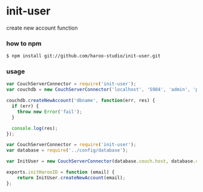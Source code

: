 init-user
=========

create new account function 

### how to npm

```bash
$ npm install git://github.com/haroo-studio/init-user.git
```

### usage

```js
var CouchServerConnector = require('init-user');
var couchdb = new CouchServerConnector('localhost', '5984', 'admin', 'pass1234');

couchdb.createNewAccount('dbname', function(err, res) {
  if (err) {
    throw new Error('fail');
  }

  console.log(res);
});
```

```js
var CouchServerConnector = require('init-user');
var database = require('../config/database');

var InitUser = new CouchServerConnector(database.couch.host, database.couch.port, database.couch.id, database.couch.pass);

exports.initHarooID = function (email) {
    return InitUser.createNewAccount(email);
};
```

